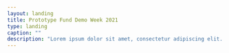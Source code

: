 ```yaml
---
layout: landing
title: Prototype Fund Demo Week 2021
type: landing
caption: ""
description: "Lorem ipsum dolor sit amet, consectetur adipiscing elit. Cras faucibus, leo quis eleifend commodo, purus nisl molestie urna, nec vulputate lorem libero ac sapien."
---
```

